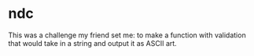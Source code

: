 # ndc
 This was a challenge my friend set me: to make a function with validation that would take in a string and output it as ASCII art. 
